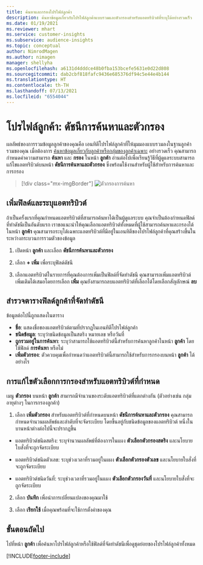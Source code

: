 ```yaml
---
title: ค้นหาและกรองโปรไฟล์ลูกค้า
description: ค้นหาข้อมูลเกี่ยวกับโปรไฟล์ลูกค้าแบบรวมและตัวกรองสำหรับแอตทริบิวต์ที่ระบุได้อย่างรวดเร็ว
ms.date: 01/19/2021
ms.reviewer: mhart
ms.service: customer-insights
ms.subservice: audience-insights
ms.topic: conceptual
author: NimrodMagen
ms.author: nimagen
manager: shellyha
ms.openlocfilehash: a6131d4dddce48b0fba153bcefe5631e0d22d808
ms.sourcegitcommit: dab2cbf818fafc9436e685376df94c5e44e4b144
ms.translationtype: HT
ms.contentlocale: th-TH
ms.lasthandoff: 07/13/2021
ms.locfileid: "6554044"
---
```

# <a name="customer-profiles-search--filter-index"></a>โปรไฟล์ลูกค้า: ดัชนีการค้นหาและตัวกรอง

ผลลัพธ์ของการรวมข้อมูลลูกค้าของคุณคือ เอนทิตีโปรไฟล์ลูกค้าที่ให้มุมมองแบบรวมลงในฐานลูกค้ารวมของคุณ เมื่อต้องการ [ค้นหาข้อมูลเกี่ยวกับลูกค้าหรือกลุ่มของลูกค้าเฉพาะ](customer-profiles.md) อย่างรวดเร็ว คุณสามารถกำหนดค่าความสามารถ **ค้นหา** และ **กรอง** ในหน้า **ลูกค้า** อ่านต่อไปเพื่อเรียนรู้วิธีที่ผู้ดูแลระบบสามารถแก้ไขแอตทริบิวต์บนหน้า **ดัชนีการค้นหาและตัวกรอง** ซึ่งพร้อมใช้งานสำหรับผู้ใช้สำหรับการค้นหาและการกรอง

> [!div class="mx-imgBorder"]
> ![ตัวกรองการค้นหา](media/search-filter.png "ตัวกรองการค้นหา")

## <a name="add-fields-and-specify-attributes"></a>เพิ่มฟิลด์และระบุแอตทริบิวต์

ถ้าเป็นครั้งแรกที่คุณกำหนดแอตทริบิวต์ที่สามารถค้นหาได้เป็นผู้ดูแลระบบ คุณจำเป็นต้องกำหนดฟิลด์ที่ทำดัชนีเป็นอันดับแรก เราขอแนะนำให้คุณเลือกแอตทริบิวต์ทั้งหมดที่ผู้ใช้สามารถค้นหาและกรองได้ในหน้า **ลูกค้า** คุณสามารถระบุได้เฉพาะแอตทริบิวต์ที่มีอยู่ในเอนทิตีของโปรไฟล์ลูกค้าที่คุณสร้างขึ้นในระหว่างกระบวนการรวมตัวของข้อมูล

1. เปิดหน้า **ลูกค้า** และเลือก **ดัชนีการค้นหาและตัวกรอง**

2. เลือก **+ เพิ่ม** เพื่อระบุฟิลด์ดัชนี

3. เลือกแอตทริบิวต์ในรายการที่คุณต้องการเพิ่มเป็นฟิลด์ที่จัดทำดัชนี คุณสามารถเพิ่มแอตทริบิวต์เพิ่มเติมได้เสมอโดยการเลือก **เพิ่ม** คุณยังสามารถลบแอตทริบิวต์ที่เลือกได้โดยเลือกสัญลักษณ์ **ลบ**

## <a name="explore-the-indexed-customer-fields-table"></a>สำรวจตารางฟิลด์ลูกค้าที่จัดทำดัชนี

ข้อมูลต่อไปนี้ถูกแสดงในตาราง

- **ชื่อ**: แสดงชื่อของแอตทริบิวต์ตามที่ปรากฏในเอนทิตีโปรไฟล์ลูกค้า
- **ชนิดข้อมูล**: ระบุว่าชนิดข้อมูลเป็นสตริง หมายเลข หรือวันที่
- **ถูกรวมอยู่ในการค้นหา**: ระบุว่าสามารถใช้แอตทริบิวต์นี้สำหรับการค้นหาลูกค้าในหน้า **ลูกค้า** โดยใช้ฟิลด์ **การค้นหา** หรือไม่
- **เพิ่มตัวกรอง**: ตัวควบคุมเพื่อกำหนดว่าแอตทริบิวต์นี้สามารถใช้สำหรับการกรองบนหน้า **ลูกค้า** ได้อย่างไร

## <a name="editing-filtering-options-for-a-given-attribute"></a>การแก้ไขตัวเลือกการกรองสำหรับแอตทริบิวต์ที่กำหนด

เมนู **ตัวกรอง** บนหน้า **ลูกค้า** สามารถมีจำนวนของระดับแอตทริบิวต์ที่แตกต่างกัน (ตัวอย่างเช่น กลุ่มอายุต่างๆ ในการกรองลูกค้า)

1. เลือก **เพิ่มตัวกรอง** สำหรับแอตทริบิวต์ที่กำหนดบนหน้า **ดัชนีการค้นหาและตัวกรอง** คุณสามารถกำหนดจำนวนผลลัพธ์และลำดับที่จะจัดระเบียบ โดยขึ้นอยู่กับชนิดข้อมูลของแอตทริบิวต์ หนึ่งในบานหน้าต่างต่อไปนี้จะปรากฏขึ้น

- แอตทริบิวต์ชนิดสตริง: ระบุจำนวนผลลัพธ์ที่ต้องการในแผง **ตัวเลือกตัวกรองสตริง** และนโยบายใบสั่งที่จะถูกจัดระเบียบ

- แอตทริบิวต์ชนิดตัวเลข: ระบุช่วงเวลาที่รวมอยู่ในแผง **ตัวเลือกตัวกรองตัวเลข** และนโยบายใบสั่งที่จะถูกจัดระเบียบ

- แอตทริบิวต์ชนิดวันที่: ระบุช่วงเวลาที่รวมอยู่ในแผง **ตัวเลือกตัวกรองวันที่** และนโยบายใบสั่งที่จะถูกจัดระเบียบ

2. เลือก **บันทึก** เพื่อนำการเปลี่ยนแปลงของคุณมาใช้

3. เลือก **เรียกใช้** เมื่อคุณพร้อมที่จะใช้การตั้งค่าของคุณ

## <a name="next-steps"></a>ขั้นตอนถัดไป

ไปที่หน้า **ลูกค้า** เพื่อค้นหาโปรไฟล์ลูกค้าหรือใช้ฟิลด์ที่จัดทำดัชนีเพื่อดูชุดย่อยของโปรไฟล์ลูกค้าทั้งหมด


[!INCLUDE[footer-include](../includes/footer-banner.md)]